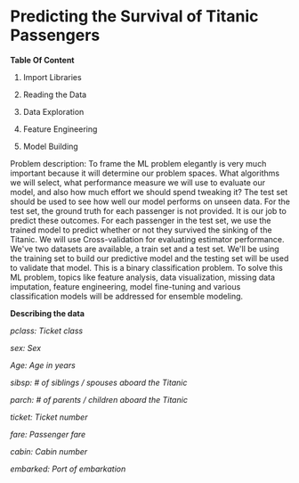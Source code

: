 # Predicting the Survival of Titanic Passengers

**Table Of Content**

  1. Import Libraries

  2. Reading the Data

  3. Data Exploration

  4. Feature Engineering

  5. Model Building

Problem description: To frame the ML problem elegantly is very much important because it will determine our problem spaces. What algorithms we will select, what performance measure we will use to evaluate our model, and also how much effort we should spend tweaking it? The test set should be used to see how well our model performs on unseen data. For the test set, the ground truth for each passenger is not provided. It is our job to predict these outcomes. For each passenger in the test set, we use the trained model to predict whether or not they survived the sinking of the Titanic. We will use Cross-validation for evaluating estimator performance. We've two datasets are available, a train set and a test set. We'll be using the training set to build our predictive model and the testing set will be used to validate that model. This is a binary classification problem. To solve this ML problem, topics like feature analysis, data visualization, missing data imputation, feature engineering, model fine-tuning and various classification models will be addressed for ensemble modeling.

**Describing the data**

*pclass: Ticket class*

*sex: Sex*

*Age: Age in years*

*sibsp: # of siblings / spouses aboard the Titanic*

*parch: # of parents / children aboard the Titanic*

*ticket: Ticket number*

*fare: Passenger fare*

*cabin: Cabin number*

*embarked: Port of embarkation*
